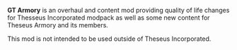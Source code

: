 **GT Armory** is an overhaul and content mod providing quality of life changes for Thesseus Incorporated modpack as well as some new content for Theseus Armory and its members.

This mod is not intended to be used outside of Theseus Incorporated.
